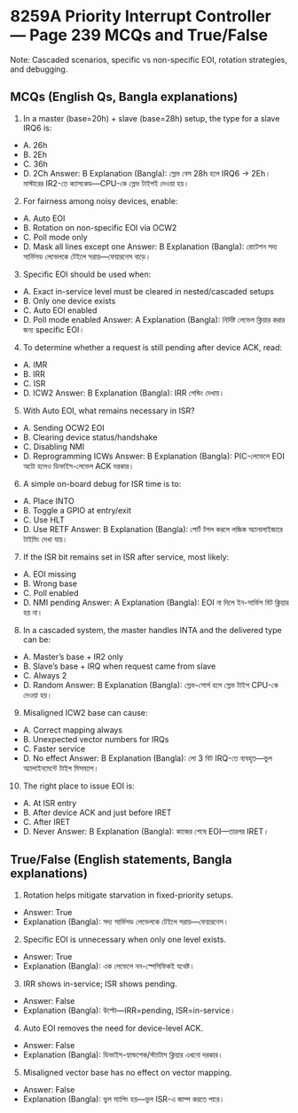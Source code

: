 # 8259A Priority Interrupt Controller — Page 239 MCQs and True/False

Note: Cascaded scenarios, specific vs non-specific EOI, rotation strategies, and debugging.

## MCQs (English Qs, Bangla explanations)

1) In a master (base=20h) + slave (base=28h) setup, the type for a slave IRQ6 is:
- A. 26h
- B. 2Eh
- C. 36h
- D. 2Ch
Answer: B
Explanation (Bangla): স্লেভ বেস 28h হলে IRQ6 → 2Eh। মাস্টারের IR2-তে ক্যাসকেড—CPU-কে স্লেভ টাইপই দেওয়া হয়।

2) For fairness among noisy devices, enable:
- A. Auto EOI
- B. Rotation on non-specific EOI via OCW2
- C. Poll mode only
- D. Mask all lines except one
Answer: B
Explanation (Bangla): রোটেশন সদ্য সার্ভিসড লেভেলকে টেইলে সরায়—ফেয়ারনেস বাড়ে।

3) Specific EOI should be used when:
- A. Exact in-service level must be cleared in nested/cascaded setups
- B. Only one device exists
- C. Auto EOI enabled
- D. Poll mode enabled
Answer: A
Explanation (Bangla): নির্দিষ্ট লেভেল ক্লিয়ার করার জন্য specific EOI।

4) To determine whether a request is still pending after device ACK, read:
- A. IMR
- B. IRR
- C. ISR
- D. ICW2
Answer: B
Explanation (Bangla): IRR পেন্ডিং দেখায়।

5) With Auto EOI, what remains necessary in ISR?
- A. Sending OCW2 EOI
- B. Clearing device status/handshake
- C. Disabling NMI
- D. Reprogramming ICWs
Answer: B
Explanation (Bangla): PIC-লেভেলে EOI অটো হলেও ডিভাইস-লেভেল ACK দরকার।

6) A simple on-board debug for ISR time is to:
- A. Place INTO
- B. Toggle a GPIO at entry/exit
- C. Use HLT
- D. Use RETF
Answer: B
Explanation (Bangla): পোর্ট টগল করলে লজিক অ্যানালাইজারে টাইমিং দেখা যায়।

7) If the ISR bit remains set in ISR after service, most likely:
- A. EOI missing
- B. Wrong base
- C. Poll enabled
- D. NMI pending
Answer: A
Explanation (Bangla): EOI না দিলে ইন-সার্ভিস বিট ক্লিয়ার হয় না।

8) In a cascaded system, the master handles INTA and the delivered type can be:
- A. Master’s base + IR2 only
- B. Slave’s base + IRQ when request came from slave
- C. Always 2
- D. Random
Answer: B
Explanation (Bangla): স্লেভ-সোর্স হলে স্লেভ টাইপ CPU-কে দেওয়া হয়।

9) Misaligned ICW2 base can cause:
- A. Correct mapping always
- B. Unexpected vector numbers for IRQs
- C. Faster service
- D. No effect
Answer: B
Explanation (Bangla): লো 3 বিট IRQ-তে ব্যবহৃত—ভুল অ্যালাইনমেন্টে টাইপ মিসম্যাপ।

10) The right place to issue EOI is:
- A. At ISR entry
- B. After device ACK and just before IRET
- C. After IRET
- D. Never
Answer: B
Explanation (Bangla): কাজের শেষে EOI—তারপর IRET।

## True/False (English statements, Bangla explanations)

1) Rotation helps mitigate starvation in fixed-priority setups.
- Answer: True
- Explanation (Bangla): সদ্য সার্ভিসড লেভেলকে টেইলে সরায়—ফেয়ারনেস।

2) Specific EOI is unnecessary when only one level exists.
- Answer: True
- Explanation (Bangla): এক লেভেলে নন-স্পেসিফিকই যথেষ্ট।

3) IRR shows in-service; ISR shows pending.
- Answer: False
- Explanation (Bangla): উল্টো—IRR=pending, ISR=in-service।

4) Auto EOI removes the need for device-level ACK.
- Answer: False
- Explanation (Bangla): ডিভাইস-হ্যান্ডশেক/স্ট্যাটাস ক্লিয়ার এখনো দরকার।

5) Misaligned vector base has no effect on vector mapping.
- Answer: False
- Explanation (Bangla): ভুল ম্যাপিং হয়—ভুল ISR-এ জাম্প করতে পারে।
